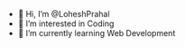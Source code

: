 - 👋 Hi, I’m @LoheshPrahal
- 👀 I’m interested in Coding
- 🌱 I’m currently learning Web Development

<!---
LoheshPrahal/LoheshPrahal is a ✨ special ✨ repository because its `README.md` (this file) appears on your GitHub profile.
You can click the Preview link to take a look at your changes.
--->
